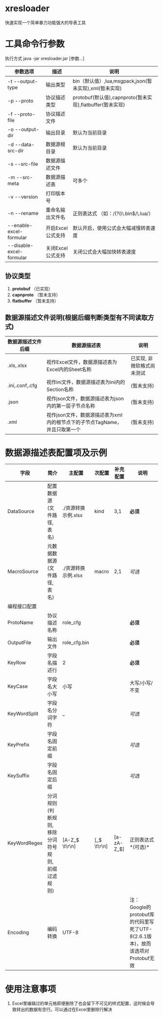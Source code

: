 xresloader
==========

快速实现一个简单暴力功能强大的导表工具


工具命令行参数
======
执行方式    java -jar xresloader.jar [参数...]

|          参数选项           |         描述        |                   说明                     |
|-----------------------------|---------------------|--------------------------------------------|
|-t --output-type             | 输出类型            | bin（默认值）,lua,msgpack,json(暂未实现),xml(暂未实现)                 |
|-p --proto                   | 协议描述类型        | protobuf(默认值),capnproto(暂未实现),flatbuffer(暂未实现)      |
|-f --proto-file              | 协议描述文件        |                                            |
|-o --output-dir              | 输出目录            | 默认为当前目录                             |
|-d --data-src-dir            | 数据源根目录        | 默认为当前目录                             |
|-s --src-file                | 数据源描述文件      |                                            |
|-m --src-meta                | 数据源描述表        | 可多个                                     |
|-v --version                 | 打印版本号          |                                            |
|-n --rename                  | 重命名输出文件名    | 正则表达式 （如：/(?i)\\.bin$/\\.lua/）    |
|--enable-excel-formular      | 开启Excel公式支持   | 默认开启，使用公式会大幅减慢转表速度       |
|--disable-excel-formular     | 关闭Excel公式支持   | 关闭公式会大幅加快转表速度                 |
                
                
协议类型
------
1. **protobuf** （已实现）
2. **capnproto**    （暂未支持）
3. **flatbuffer**   （暂未支持）
                
                
数据源描述文件说明(根据后缀判断类型有不同读取方式)
------
|     数据源描述文件后缀      |                                  数据源描述表                                  |           说明           |
|-----------------------------|--------------------------------------------------------------------------------|--------------------------|
|         .xls,.xlsx          | 视作Excel文件，数据源描述表为Excel内的Sheet名称                                |已实现, 非微软格式尚未测试|
|     .ini,.conf,.cfg         | 视作ini文件，数据源描述表为ini内的Section名称                                  |(暂未支持)                |
|          .json              | 视作json文件，数据源描述表为json内的第一层子节点名称                           |(暂未支持)                |
|          .xml               | 视作json文件，数据源描述表为xml内的根节点下的子节点TagName，并且只取第一个     |(暂未支持)                |


数据源描述表配置项及示例
======
|     字段     |                        简介                      |           主配置           |     次配置   |   补充配置   |     说明     |
|--------------|--------------------------------------------------|----------------------------|--------------|--------------|--------------|
|DataSource    | 配置数据源(文件路径,表名)                        |    ./资源转换示例.xlsx     | kind         |  3,1         |   **必须**   |
|MacroSource   | 元数据数据源(文件路径,表名)                      |  ./资源转换示例.xlsx       | macro        |  2,1         |    *可选*    |
|编程接口配置  |
|ProtoName     | 协议描述名称                                     |   role_cfg                 |              |              |   **必须**   |
|OutputFile    | 输出文件                                         |   role_cfg.bin             |              |              |   **必须**   |
|KeyRow        | 字段名描述行                                     |  2                         |              |              |   **必须**   |
|KeyCase       | 字段名大小写                                     | 小写                       |              |              |大写/小写/不变|
|KeyWordSplit  | 字段名分词字符                                   | _                          |              |              |    *可选*    |
|KeyPrefix     | 字段名固定前缀                                   |                            |              |              |    *可选*    |
|KeySuffix     | 字段名固定后缀                                   |                            |              |              |    *可选*    |
|KeyWordRegex  | 分词规则(判断规则,移除分词符号规则,前缀过滤规则) | [A-Z_\$ \t\r\n]            | [_\$ \t\r\n] | [a-zA-Z_\$]  | 正则表达式*(可选)*|
|Encoding      | 编码转换                                         | UTF-8                      |              |              |注：Google的protobuf库的代码里写死了UTF-8(2.6.1版本)，故而该选项对Protobuf无效|


使用注意事项
======
1. Excel里编辑过的单元格即便删除了也会留下不可见的样式配置，这时候会导致转出的数据有空行。可以通过在Excel里删除行解决